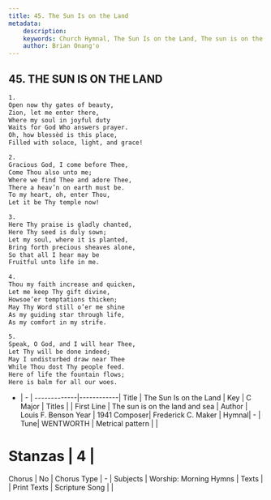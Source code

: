 ```yaml
---
title: 45. The Sun Is on the Land
metadata:
    description: 
    keywords: Church Hymnal, The Sun Is on the Land, The sun is on the land and sea, 
    author: Brian Onang'o
---
```



## 45. THE SUN IS ON THE LAND

```txt
1.
Open now thy gates of beauty,
Zion, let me enter there,
Where my soul in joyful duty
Waits for God Who answers prayer.
Oh, how blessèd is this place,
Filled with solace, light, and grace!

2.
Gracious God, I come before Thee,
Come Thou also unto me;
Where we find Thee and adore Thee,
There a heav’n on earth must be.
To my heart, oh, enter Thou,
Let it be Thy temple now!

3.
Here Thy praise is gladly chanted,
Here Thy seed is duly sown;
Let my soul, where it is planted,
Bring forth precious sheaves alone,
So that all I hear may be
Fruitful unto life in me.

4.
Thou my faith increase and quicken,
Let me keep Thy gift divine,
Howsoe’er temptations thicken;
May Thy Word still o’er me shine
As my guiding star through life,
As my comfort in my strife.

5.
Speak, O God, and I will hear Thee,
Let Thy will be done indeed;
May I undisturbed draw near Thee
While Thou dost Thy people feed.
Here of life the fountain flows;
Here is balm for all our woes.
```

- |   -  |
-------------|------------|
Title | The Sun Is on the Land |
Key | C Major |
Titles |  |
First Line | The sun is on the land and sea |
Author | Louis F. Benson
Year | 1941
Composer| Frederick C. Maker |
Hymnal|  - |
Tune| WENTWORTH |
Metrical pattern | |
# Stanzas | 4 |
Chorus | No |
Chorus Type | - |
Subjects | Worship: Morning Hymns |
Texts |  |
Print Texts | 
Scripture Song |  |
  
